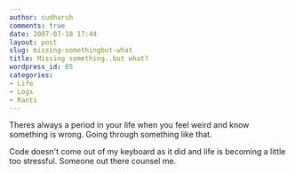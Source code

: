 ```yaml
---
author: sudharsh
comments: true
date: 2007-07-18 17:44
layout: post
slug: missing-somethingbut-what
title: Missing something..but what?
wordpress_id: 65
categories:
- Life
- Logs
- Rants
---
```


Theres always a period in your life when you feel weird and know something is wrong. Going through something like that.

Code doesn't come out of my keyboard as it did and life is becoming a little too stressful. Someone out there counsel me.
